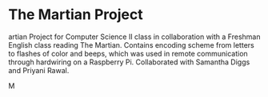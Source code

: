 <H1> The Martian Project</H1>
<p>artian Project for Computer Science II class in collaboration with a Freshman English class reading The Martian. Contains encoding scheme from letters to flashes of color and beeps, which was used in remote communication through hardwiring on a Raspberry Pi. Collaborated with Samantha Diggs and Priyani Rawal.</p>M
